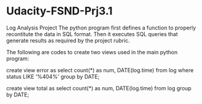 # Udacity-FSND-Prj3.1
Log Analysis Project
The python program first defines a function to properly recontitute the data in SQL format. Then it executes SQL queries that generate results as required by the project rubric.

The following are codes to create two views used in the main python program:

create view error as select count(*) as num, DATE(log.time) from log where status LIKE '%404%' group by DATE;

create view total as select count(*) as num, DATE(log.time) from log group by DATE;
